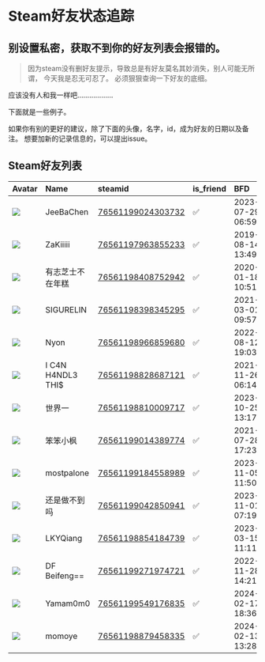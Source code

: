 # Steam好友状态追踪
## 别设置私密，获取不到你的好友列表会报错的。

> 因为steam没有删好友提示，导致总是有好友莫名其妙消失，别人可能无所谓，
> 今天我是忍无可忍了。 必须狠狠查询一下好友的底细。

应该没有人和我一样吧………………

下面就是一些例子。

如果你有别的更好的建议，除了下面的头像，名字，id，成为好友的日期以及备注。 想要加新的记录信息的，可以提出issue。



## Steam好友列表

| Avatar                                                                            | Name              | steamid                                                                     | is_friend   | BFD                 | Remark   |
|:----------------------------------------------------------------------------------|:------------------|:----------------------------------------------------------------------------|:------------|:--------------------|:---------|
| ![](https://avatars.steamstatic.com/e4c5e2ab869df41657cb2108f0d01723d0ba7ba7.jpg) | JeeBaChen         | [76561199024303732](https://steamcommunity.com/profiles/76561199024303732/) | ✅           | 2023-07-29 06:59:43 |          |
| ![](https://avatars.steamstatic.com/1c0b5c37a442a2d39f32902ec42f2e26ba6a142e.jpg) | ZaKiiiii          | [76561197963855233](https://steamcommunity.com/profiles/76561197963855233/) | ✅           | 2019-08-14 13:49:03 |          |
| ![](https://avatars.steamstatic.com/ab9b6fada5ef6c8555446c0fa36d36cad7d51008.jpg) | 有志芝士不在年糕          | [76561198408752942](https://steamcommunity.com/profiles/76561198408752942/) | ✅           | 2020-01-18 10:51:55 |          |
| ![](https://avatars.steamstatic.com/385123f1c519314a8b58b7039e8d8da5d903e7cf.jpg) | SIGURELIN         | [76561198398345295](https://steamcommunity.com/profiles/76561198398345295/) | ✅           | 2021-03-01 09:57:13 |          |
| ![](https://avatars.steamstatic.com/feef9f424757b3cc451bfe9317688fc379a9667f.jpg) | Nyon              | [76561198966859680](https://steamcommunity.com/profiles/76561198966859680/) | ✅           | 2022-08-12 19:03:18 |          |
| ![](https://avatars.steamstatic.com/006b6012c34b66006105cfdd7fb02cb4ae34f7a1.jpg) | I C4N H4NDL3 THI$ | [76561198828687121](https://steamcommunity.com/profiles/76561198828687121/) | ✅           | 2021-11-26 06:14:32 |          |
| ![](https://avatars.steamstatic.com/658b44162201af63de406a42bf4984a31ba91666.jpg) | 世界一               | [76561198810009717](https://steamcommunity.com/profiles/76561198810009717/) | ✅           | 2023-10-25 13:17:49 |          |
| ![](https://avatars.steamstatic.com/235238cfb03118c94eb18b66d0006f4dcee2be34.jpg) | 笨笨小枫              | [76561199014389774](https://steamcommunity.com/profiles/76561199014389774/) | ✅           | 2021-07-28 17:23:47 |          |
| ![](https://avatars.steamstatic.com/1dc2ebd10cfbd55d6ddefe9e6a90951d23bf898c.jpg) | mostpalone        | [76561199184558989](https://steamcommunity.com/profiles/76561199184558989/) | ✅           | 2023-11-05 11:50:05 |          |
| ![](https://avatars.steamstatic.com/44b65fa70c3df3819aa00d7b9cb13a40ac7cc2dc.jpg) | 还是做不到吗            | [76561199042850941](https://steamcommunity.com/profiles/76561199042850941/) | ✅           | 2023-11-01 07:19:56 |          |
| ![](https://avatars.steamstatic.com/1c0b5c37a442a2d39f32902ec42f2e26ba6a142e.jpg) | LKYQiang          | [76561198854184739](https://steamcommunity.com/profiles/76561198854184739/) | ✅           | 2023-03-15 11:11:59 |          |
| ![](https://avatars.steamstatic.com/fef49e7fa7e1997310d705b2a6158ff8dc1cdfeb.jpg) | DF Beifeng==      | [76561199271974721](https://steamcommunity.com/profiles/76561199271974721/) | ✅           | 2022-11-28 14:21:19 |          |
| ![](https://avatars.steamstatic.com/63193f78ed1102e95a877d7a4a27497d26dc9863.jpg) | Yamam0m0          | [76561199549176835](https://steamcommunity.com/profiles/76561199549176835/) | ✅           | 2024-02-17 18:36:24 |          |
| ![](https://avatars.steamstatic.com/265d043506f0654d97a5049f03c3bb5e9018f513.jpg) | momoye            | [76561198879458335](https://steamcommunity.com/profiles/76561198879458335/) | ✅           | 2024-02-13 13:28:08 |          |